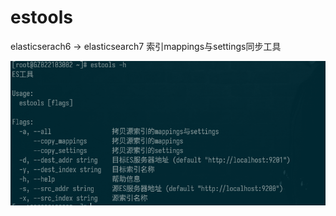 # estools

elasticserach6 -> elasticsearch7 索引mappings与settings同步工具

![image-20230216092730725](https://raw.githubusercontent.com/GavinTan/files/master/picgo/image-20230216092730725.png)